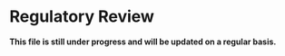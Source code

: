 # Regulatory Review

<div align= "left" >
  <p style="font-size:0.8em font-color:#2399aa"><b>This file is still under progress and will be updated on a regular basis.</b></p>
</div>
